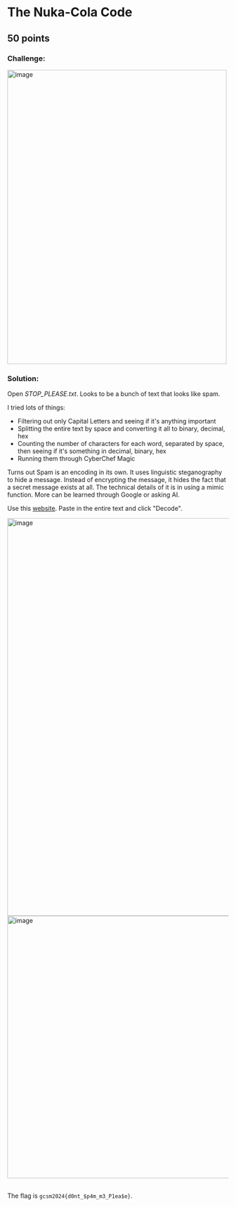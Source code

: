 # The Nuka-Cola Code
## 50 points

### Challenge:
<img width="499" height="668" alt="image" src="https://github.com/user-attachments/assets/baa7f4c9-748b-4ad8-bdcd-a18c9b3a31a2" />

### Solution:
Open *STOP_PLEASE.txt*. Looks to be a bunch of text that looks like spam.

I tried lots of things:
* Filtering out only Capital Letters and seeing if it's anything important
* Splitting the entire text by space and converting it all to binary, decimal, hex
* Counting the number of characters for each word, separated by space, then seeing if it's something in decimal, binary, hex
* Running them through CyberChef Magic

Turns out Spam is an encoding in its own. It uses linguistic steganography to hide a message. Instead of encrypting the message, it hides the fact that a secret message exists at all. The technical details of it is in using a mimic function. More can be learned through Google or asking AI.

Use this [website](https://www.spammimic.com/decode.shtml). Paste in the entire text and click "Decode".

<img width="1117" height="903" alt="image" src="https://github.com/user-attachments/assets/4f88ce7e-8c18-4f74-8d7e-cf5daa637661" />

<img width="1130" height="596" alt="image" src="https://github.com/user-attachments/assets/e7d79479-8e60-40da-8c3a-3318bd64a078" />

</br>The flag is `gcsm2024{d0nt_$p4m_m3_P1ea$e}`.
